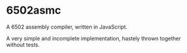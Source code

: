 # 6502asmc

A 6502 assembly compiler, written in JavaScript.

A very simple and incomplete implementation, hastely thrown together without tests.
